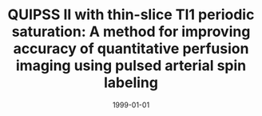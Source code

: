 ---
title: "QUIPSS II with thin-slice TI1 periodic saturation: A method for improving accuracy of quantitative perfusion imaging using pulsed arterial spin labeling"
date: 1999-01-01
authors_string: W. Luh, E. Wong, Peter Bandettini, J. Hyde
authors:
   - W. Luh
   - E. Wong
   - Peter Bandettini
   - J. Hyde
author_ids:
   - peter_bandettini
journal: 'Magnetic Resonance in Medicine'
volume: 41
issue: 
pages: 1246-1254
book_title: ''
publisher: ''
abstract: ''
project_id: 
paper_url: 
doi: 
data_loc: ''
code_loc: ''
file: '/assets/publications//assets/publications/'
file_name: '/assets/publications/'
type: journal_article
pub_str: ' (1999) Magnetic Resonance in Medicine 41: 1246-1254'
layout: publication 
---
